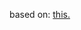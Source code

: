 based on: [this.](http://mherman.org/blog/2013/06/08/designing-with-class-sinatra-plus-postgresql-plus-heroku/#.VkjuSN-rTVo)
